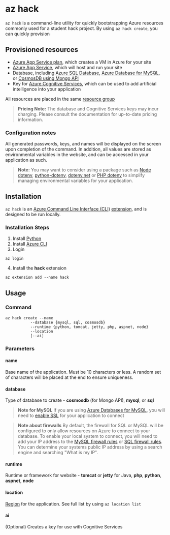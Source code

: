 # az hack

`az hack` is a command-line utility for quickly bootstrapping Azure resources commonly used for a student hack project. By using `az hack create`, you can quickly provision

## Provisioned resources

- [Azure App Service plan](https://docs.microsoft.com/azure/app-service/overview-hosting-plans), which creates a VM in Azure for your site
- [Azure App Service](https://docs.microsoft.com/azure/app-service/overview), which will host and run your site
- Database, including [Azure SQL Database](https://docs.microsoft.com/azure/sql-database/), [Azure Database for MySQL](https://docs.microsoft.com/azure/mysql/), or [CosmosDB using Mongo API](https://docs.microsoft.com/azure/cosmos-db/mongodb-introduction)
- Key for [Azure Cognitive Services](https://docs.microsoft.com/azure/cognitive-services/), which can be used to add artificial intelligence into your application

All resources are placed in the same [resource group](https://docs.microsoft.com/azure/azure-resource-manager/resource-group-overview#resource-groups)

> **Pricing Note:** The database and Cognitive Services keys may incur charging. Please consult the documentation for up-to-date pricing information.

### Configuration notes

All generated passwords, keys, and names will be displayed on the screen upon completion of the command. In addition, all values are stored as environmental variables in the website, and can be accessed in your application as such.

> **Note:** You may want to consider using a package such as [Node dotenv](https://www.npmjs.com/package/dotenv), [python-dotenv](https://pypi.org/project/python-dotenv/), [dotenv.net](https://www.nuget.org/packages/dotenv.net/) or [PHP dotenv](https://github.com/vlucas/phpdotenv) to simplify managing environmental variables for your application.

## Installation

`az hack` is an [Azure Command Line Interface (CLI)](https://docs.microsoft.com/cli/azure/?view=azure-cli-latest) [extension](https://docs.microsoft.com/cli/azure/azure-cli-extensions-overview?view=azure-cli-latest), and is designed to be run locally.

### Installation Steps

1. Install [Python](https://python.org)
2. Install [Azure CLI](https://docs.microsoft.com/cli/azure/install-azure-cli?view=azure-cli-latest)
3. Login

```azurecli-interactive
az login
```

4. Install the **hack** extension

```azurecli-interactive
az extension add --name hack
```

## Usage

### Command

```azurecli-interactive
az hack create --name
           --database {mysql, sql, cosmosdb}
           --runtime {python, tomcat, jetty, php, aspnet, node}
           --location
           [--ai]
```

### Parameters

#### name

Base name of the application. Must be 10 characters or less. A random set of characters will be placed at the end to ensure uniqueness.

#### database

Type of database to create - **cosmosdb** (for Mongo API), **mysql**, or **sql**

> **Note for MySQL** If you are using [Azure Databases for MySQL](https://docs.microsoft.com/azure/mysql/), you will need to [enable SSL](https://docs.microsoft.com/azure/mysql/howto-configure-ssl) for your application to connect

> **Note about firewalls** By default, the firewall for SQL or MySQL will be configured to only allow resources on Azure to connect to your database. To enable your local system to connect, you will need to add your IP address to the [MySQL firewall rules](https://docs.microsoft.com/azure/mysql/howto-manage-firewall-using-cli) or [SQL firewall rules](https://docs.microsoft.com/cli/azure/sql/server/firewall-rule?view=azure-cli-latest). You can determine your systems public IP address by using a search engine and searching "What is my IP".

#### runtime

Runtime or framework for website - **tomcat** or **jetty** for Java, **php**, **python**, **aspnet**, **node**

#### location

[Region](https://azure.microsoft.com/global-infrastructure/regions/) for the application. See full list by using `az location list`

#### ai

(Optional) Creates a key for use with Cognitive Services
